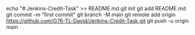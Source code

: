 echo "# Jenkins-Credit-Task" >> README.md
git init
git add README.md
git commit -m "first commit"
git branch -M main
git remote add origin https://github.com/G76-TL-David/Jenkins-Credit-Task.git
git push -u origin main
